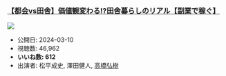 ### [【都会vs田舎】価値観変わる!?田舎暮らしのリアル【副業で稼ぐ】](https://www.youtube.com/watch?v=ep9xEtUg3qE)
[![](https://img.youtube.com/vi/ep9xEtUg3qE/sddefault.jpg)](https://www.youtube.com/watch?v=ep9xEtUg3qE)
-   公開日: 2024-03-10
-   視聴数: 46,962
-   **いいね数: 612**
-   出演者: 松平成史, 澤田健人, [高橋弘樹](/rehacq_fan/people/高橋弘樹 "wikilink")
